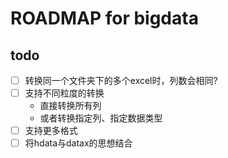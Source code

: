# ROADMAP for bigdata

## todo

- [ ] 转换同一个文件夹下的多个excel时，列数会相同? 
- [ ] 支持不同粒度的转换
    - 直接转换所有列
    - 或者转换指定列、指定数据类型 
- [ ] 支持更多格式
- [ ] 将hdata与datax的思想结合
